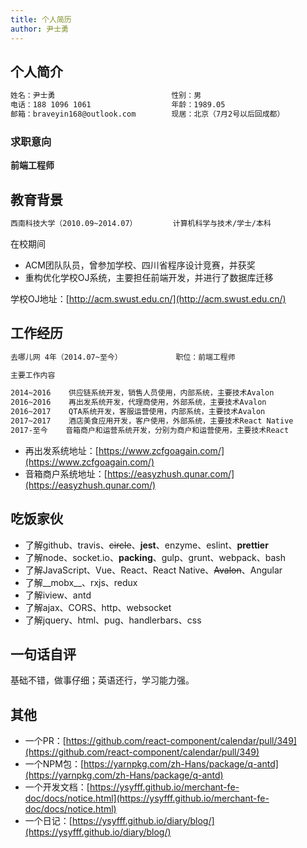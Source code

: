 ```yaml
---
title: 个人简历
author: 尹士勇
---
```


## 个人简介

```html
姓名：尹士勇                          性别：男
电话：188 1096 1061                  年龄：1989.05
邮箱：braveyin168@outlook.com        现居：北京（7月2号以后回成都）
```

### 求职意向

__前端工程师__

## 教育背景

```html
西南科技大学（2010.09~2014.07）        计算机科学与技术/学士/本科
```
在校期间
- ACM团队队员，曾参加学校、四川省程序设计竞赛，并获奖
- 重构优化学校OJ系统，主要担任前端开发，并进行了数据库迁移

学校OJ地址：[http://acm.swust.edu.cn/](http://acm.swust.edu.cn/)

## 工作经历

```html
去哪儿网 4年（2014.07~至今）            职位：前端工程师

主要工作内容

2014~2016    供应链系统开发，销售人员使用，内部系统，主要技术Avalon
2016~2016    再出发系统开发，代理商使用，外部系统，主要技术Avalon
2016~2017    QTA系统开发，客服运营使用，内部系统，主要技术Avalon
2017~2017    酒店美食应用开发，客户使用，外部系统，主要技术React Native
2017-至今    音箱商户和运营系统开发，分别为商户和运营使用，主要技术React
```

- 再出发系统地址：[https://www.zcfgoagain.com/](https://www.zcfgoagain.com/)
- 音箱商户系统地址：[https://easyzhush.qunar.com/](https://easyzhush.qunar.com/)

## 吃饭家伙

- 了解github、travis、~~circle~~、__jest__、enzyme、eslint、__prettier__
- 了解node、socket.io、__packing__、gulp、grunt、webpack、bash
- 了解JavaScript、Vue、React、React Native、~~Avalon~~、Angular
- 了解__mobx__、rxjs、redux
- 了解iview、antd
- 了解ajax、CORS、http、websocket
- 了解jquery、html、pug、handlerbars、css

## 一句话自评

基础不错，做事仔细；英语还行，学习能力强。

## 其他

- 一个PR：[https://github.com/react-component/calendar/pull/349](https://github.com/react-component/calendar/pull/349)
- 一个NPM包：[https://yarnpkg.com/zh-Hans/package/q-antd](https://yarnpkg.com/zh-Hans/package/q-antd)
- 一个开发文档：[https://ysyfff.github.io/merchant-fe-doc/docs/notice.html](https://ysyfff.github.io/merchant-fe-doc/docs/notice.html)
- 一个日记：[https://ysyfff.github.io/diary/blog/](https://ysyfff.github.io/diary/blog/)